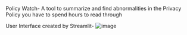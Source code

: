 Policy Watch- A tool to summarize and find abnormalities in the Privacy Policy you have to spend hours to read through

User Interface created by Streamlit-
![image](https://github.com/Kamalpreet119/Policy-Watch/assets/128127226/c92b3d01-e9e8-4d45-a902-18b2c9e1f76a)
